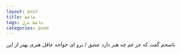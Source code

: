```yaml
---
layout: post
title: حافظ
tags: حافظ غزل
categories: poem
---
```


ناصحم گفت که جز غم چه هنر دارد عشق / برو ای خواجه عاقل هنری بهتر از این
